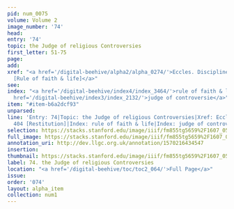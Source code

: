 ```yaml
---
pid: num_0075
volume: Volume 2
image_number: '74'
head: 
entry: '74'
topic: the Judge of religious Controversies
first_letter: 51-75
page: 
add: 
xref: "<a href='/digital-beehive/alpha2/alpha_0274/'>Eccles. Discipline</a>|<a href='/digital-beehive/num2/num_0494/'>404
  [Rule of faith & life]</a>"
see: 
index: "<a href='/digital-beehive/index4/index_3464/'>rule of faith & life</a>|<a
  href='/digital-beehive/index3/index_2132/'>judge of controversie</a>"
item: "#item-b6a2dcf93"
unparsed: 
line: 'Entry: 74|Topic: the Judge of religious Controversies|Xref: Eccles. Discipline|Xref:
  404 [Restitution]|Index: rule of faith & life|Index: judge of controversie|#item-b6a2dcf93'
selection: https://stacks.stanford.edu/image/iiif/fm855tg5659%2F1607_0541/744,1587,3042,596/full/0/default.jpg
full_image: https://stacks.stanford.edu/image/iiif/fm855tg5659%2F1607_0541/full/full/0/default.jpg
annotation_uri: http://dev.llgc.org.uk/annotation/1570216434547
insertion: 
thumbnail: https://stacks.stanford.edu/image/iiif/fm855tg5659%2F1607_0541/744,1587,600,180/250,/0/default.jpg
label: 74. the Judge of religious Controversies
location: "<a href='/digital-beehive/toc/toc2_064/'>Full Page</a>"
issue: 
order: '074'
layout: alpha_item
collection: num1
---
```

